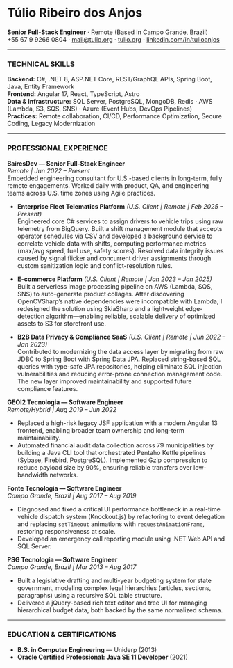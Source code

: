 # Túlio Ribeiro dos Anjos  
**Senior Full-Stack Engineer** · Remote (Based in Campo Grande, Brazil)  
+55 67 9 9266 0804 · [mail@tulio.org](mailto:mail@tulio.org) · [tulio.org](https://tulio.org) · [linkedin.com/in/tulioanjos](https://linkedin.com/in/tulioanjos)

---

### TECHNICAL SKILLS  
**Backend:** C#, .NET 8, ASP.NET Core, REST/GraphQL APIs, Spring Boot, Java, Entity Framework  
**Frontend:** Angular 17, React, TypeScript, Astro  
**Data & Infrastructure:** SQL Server, PostgreSQL, MongoDB, Redis · AWS (Lambda, S3, SQS, SNS) · Azure (Event Hubs, DevOps Pipelines)  
**Practices:** Remote collaboration, CI/CD, Performance Optimization, Secure Coding, Legacy Modernization

---

### PROFESSIONAL EXPERIENCE

**BairesDev — Senior Full-Stack Engineer**  
*Remote | Jun 2022 – Present*  
Embedded engineering consultant for U.S.-based clients in long-term, fully remote engagements. Worked daily with product, QA, and engineering teams across U.S. time zones using Agile practices.

- **Enterprise Fleet Telematics Platform** *(U.S. Client | Remote | Feb 2025 – Present)*  
  Engineered core C# services to assign drivers to vehicle trips using raw telemetry from BigQuery. Built a shift management module that accepts operator schedules via CSV and developed a background service to correlate vehicle data with shifts, computing performance metrics (max/avg speed, fuel use, safety scores). Resolved data integrity issues caused by signal flicker and concurrent driver assignments through custom sanitization logic and conflict-resolution rules.

- **E-commerce Platform** *(U.S. Client | Remote | Jan 2023 – Jan 2025)*  
  Built a serverless image processing pipeline on AWS (Lambda, SQS, SNS) to auto-generate product collages. After discovering OpenCVSharp’s native dependencies were incompatible with Lambda, I redesigned the solution using SkiaSharp and a lightweight edge-detection algorithm—enabling reliable, scalable delivery of optimized assets to S3 for storefront use.

- **B2B Data Privacy & Compliance SaaS** *(U.S. Client | Remote | Jun 2022 – Jan 2023)*  
  Contributed to modernizing the data access layer by migrating from raw JDBC to Spring Boot with Spring Data JPA. Replaced string-based SQL queries with type-safe JPA repositories, helping eliminate SQL injection vulnerabilities and reducing error-prone connection management code. The new layer improved maintainability and supported future compliance features.

**GEOI2 Tecnologia — Software Engineer**  
*Remote/Hybrid | Aug 2019 – Jun 2022*  
- Replaced a high-risk legacy JSF application with a modern Angular 13 frontend, enabling broader team ownership and long-term maintainability.  
- Automated financial audit data collection across 79 municipalities by building a Java CLI tool that orchestrated Pentaho Kettle pipelines (Sybase, Firebird, PostgreSQL). Implemented Gzip compression to reduce payload size by 90%, ensuring reliable transfers over low-bandwidth networks.

**Fonte Tecnologia — Software Engineer**  
*Campo Grande, Brazil | Aug 2017 – Aug 2019*  
- Diagnosed and fixed a critical UI performance bottleneck in a real-time vehicle dispatch system (Knockout.js) by refactoring to event delegation and replacing `setTimeout` animations with `requestAnimationFrame`, restoring responsiveness at scale.  
- Developed an emergency call reporting module using .NET Web API and SQL Server.

**PSG Tecnologia — Software Engineer**  
*Campo Grande, Brazil | Mar 2013 – Aug 2017*  
- Built a legislative drafting and multi-year budgeting system for state government, modeling complex legal hierarchies (articles, sections, paragraphs) using a recursive SQL table structure.  
- Delivered a jQuery-based rich text editor and tree UI for managing hierarchical budget data, both backed by the same normalized schema.

---

### EDUCATION & CERTIFICATIONS  
- **B.S. in Computer Engineering** — Uniderp (2013)  
- **Oracle Certified Professional: Java SE 11 Developer** (2021)
